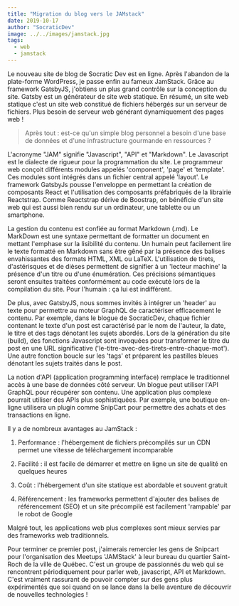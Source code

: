 ```yaml
---
title: "Migration du blog vers le JAMstack"
date: 2019-10-17
author: "SocraticDev"
image: ../../images/jamstack.jpg
tags:
  - web
  - jamstack
---
```


Le nouveau site de blog de Socratic Dev est en ligne. Après l'abandon de la plate-forme WordPress, je passe enfin au fameux JamStack. Grâce au framework GatsbyJS, j'obtiens un plus grand contrôle sur la conception du site. Gatsby est un générateur de site web statique. En résumé, un site web statique c'est un site web constitué de fichiers hébergés sur un serveur de fichiers. Plus besoin de serveur web générant dynamiquement des pages web !

>Après tout :  est-ce qu'un simple blog personnel a besoin d'une base de données et d'une infrastructure gourmande en ressources ?

L'acronyme "JAM" signifie "Javascript", "API" et "Markdown". Le Javascript est le dialecte de rigueur pour la programmation du site. Le programmeur web conçoit différents modules appelés 'component', 'page' et 'template'. Ces modules sont intégrés dans un fichier central appelé 'layout'. Le framework GatsbyJs pousse l'enveloppe en permettant la création de composants React et l'utilisation des composants préfabriqués de la librairie Reactstrap. Comme Reactstrap dérive de Boostrap, on bénéficie d'un site web qui est aussi bien rendu sur un ordinateur, une tablette ou un smartphone.

La gestion du contenu est confiée au format Markdown (.md). Le MarkDown est une syntaxe permettant de formatter un document en mettant l'emphase sur la lisibilité du contenu. Un humain peut facilement lire le texte formatté en Markdown sans être gêné par la présence des balises envahissantes des formats HTML, XML ou LaTeX. L'utilisation de tirets, d'astérisques et de dièses permettent de signifier à un 'lecteur machine' la présence d'un titre ou d'une énumération. Ces précisions sémantiques seront ensuites traitées conformément au code exécuté lors de la compilation du site. Pour l'humain : ça lui est indifférent. 

De plus, avec GatsbyJS, nous sommes invités à intégrer un 'header' au texte  pour permettre au moteur GraphQL de caractériser efficacement le contenu. Par exemple, dans le blogue de SocraticDev, chaque fichier contenant le texte d'un post est caractérisé par le nom de l'auteur, la date, le titre et des tags dénotant les sujets abordés. Lors de la génération du site (build), des fonctions Javascript sont invoquées pour transformer le titre du post en une URL significative ('le-titre-avec-des-tirets-entre-chaque-mot'). Une autre fonction boucle sur les 'tags' et préparent les pastilles bleues dénotant les sujets traités dans le post.

La notion d'API (application programming interface) remplace le traditionnel accès à une base de données côté serveur. Un blogue peut utiliser l'API GraphQL pour récupérer son contenu. Une application plus complexe pourrait utiliser des APIs plus sophistiquées. Par exemple, une boutique en-ligne utilisera un plugin comme SnipCart pour permettre des achats et des transactions en ligne.

Il y a de nombreux avantages au JamStack :

1. Performance : l'hébergement de fichiers précompilés sur un CDN permet une vitesse de téléchargement incomparable

2. Facilité : il est facile de démarrer et mettre en ligne un site de qualité  en quelques heures

3. Coût : l'hébergement d'un site statique est abordable et souvent gratuit

4. Référencement : les frameworks permettent d'ajouter des balises de référencement (SEO) et un site précompilé est facilement 'rampable' par le robot de Google

Malgré tout, les applications web plus complexes sont mieux servies par des frameworks web traditionnels.

Pour terminer ce premier post, j'aimerais remercier les gens de Snipcart pour l'organisation des Meetups 'JAMStack' à leur bureau du quartier Saint-Roch de la ville de Québec. C'est un groupe de passionnés du  web qui se rencontrent périodiquement pour parler web, javascript, API et Markdown. C'est vraiment rassurant de pouvoir compter sur des gens plus expérimentés que soi quand on se lance dans la belle aventure de découvrir de nouvelles technologies !
